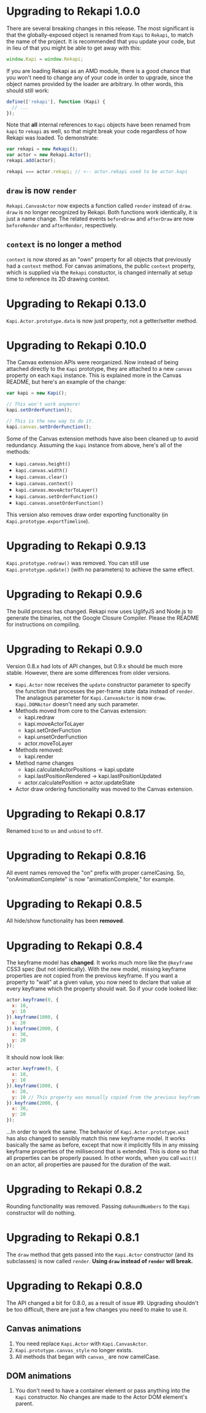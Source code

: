 # Upgrading to Rekapi 1.0.0

There are several breaking changes in this release.  The most significant is that the globally-exposed object is renamed from `Kapi` to `Rekapi`, to match the name of the project.  It is recommended that you update your code, but in lieu of that you might be able to get away with this:

````javascript
window.Kapi = window.Rekapi;
````

If you are loading Rekapi as an AMD module, there is a good chance that you won't need to change any of your code in order to upgrade, since the object names provided by the loader are arbitrary.  In other words, this should still work:

````javascript
define(['rekapi'], function (Kapi) {
  // ...
});
````

Note that __all__ internal references to `Kapi` objects have been renamed from `kapi` to `rekapi` as well, so that might break your code regardless of how Rekapi was loaded.  To demonstrate:

````javascript
var rekapi = new Rekapi();
var actor = new Rekapi.Actor();
rekapi.add(actor);

rekapi === actor.rekapi; // <-- actor.rekapi used to be actor.kapi
````

## `draw` is now `render`

`Rekapi.CanvasActor` now expects a function called `render` instead of `draw`.  `draw` is no longer recognized by Rekapi.  Both functions work identically, it is just a name change.  The related events `beforeDraw` and `afterDraw` are now `beforeRender` and `afterRender`, respectively.

## `context` is no longer a method

`context` is now stored as an "own" property for all objects that previously had a `context` method.  For canvas animations, the public `context` property, which is supplied via the `Rekapi` constuctor, is changed internally at setup time to reference its 2D drawing context.

# Upgrading to Rekapi 0.13.0

`Kapi.Actor.prototype.data` is now just property, not a getter/setter method.

# Upgrading to Rekapi 0.10.0

The Canvas extension APIs were reorganized.  Now instead of being attached
directly to the `Kapi` prototype, they are attached to a new `canvas` property
on each `Kapi` instance.  This is explained more in the Canvas README, but
here's an example of the change:

````javascript
var kapi = new Kapi();

// This won't work anymore!
kapi.setOrderFunction();

// This is the new way to do it.
kapi.canvas.setOrderFunction();
````

Some of the Canvas extension methods have also been cleaned up to avoid
redundancy.  Assuming the `kapi` instance from above, here's all of the
methods:

  * `kapi.canvas.height()`
  * `kapi.canvas.width()`
  * `kapi.canvas.clear()`
  * `kapi.canvas.context()`
  * `kapi.canvas.moveActorToLayer()`
  * `kapi.canvas.setOrderFunction()`
  * `kapi.canvas.unsetOrderFunction()`

This version also removes draw order exporting functionality (in
`Kapi.prototype.exportTimeline`).

# Upgrading to Rekapi 0.9.13

`Kapi.prototype.redraw()` was removed.  You can still use
`Kapi.prototype.update()` (with no parameters) to achieve the same effect.

# Upgrading to Rekapi 0.9.6

The build process has changed.  Rekapi now uses UglifyJS and Node.js to
generate the binaries, not the Google Closure Compiler.  Please the README for
instructions on compiling.

# Upgrading to Rekapi 0.9.0

Version 0.8.x had lots of API changes, but 0.9.x should be much more stable.
However, there are some differences from older versions.

  * `Kapi.Actor` now receives the `update` constructor parameter to specify the
  function that processes the per-frame state data instead of `render`.  The
  analagous parameter for `Kapi.CanvasActor` is now `draw`.  `Kapi.DOMActor`
  doesn't need any such parameter.
  * Methods moved from core to the Canvas extension:
    * kapi.redraw
    * kapi.moveActorToLayer
    * kapi.setOrderFunction
    * kapi.unsetOrderFunction
    * actor.moveToLayer
  * Methods removed:
    * kapi.render
  * Method name changes
    * kapi.calculateActorPositions -> kapi.update
    * kapi.lastPositionRendered -> kapi.lastPositionUpdated
    * actor.calculatePosition -> actor.updateState
  * Actor draw ordering functionality was moved to the Canvas extension.

# Upgrading to Rekapi 0.8.17

Renamed `bind` to `on` and `unbind` to `off`.

# Upgrading to Rekapi 0.8.16

All event names removed the "on" prefix with proper camelCasing.  So,
"onAnimationComplete" is now "animationComplete," for example.

# Upgrading to Rekapi 0.8.5

All hide/show functionality has been __removed__.

# Upgrading to Rekapi 0.8.4

The keyframe model has __changed__.  It works much more like the `@keyframe`
CSS3 spec (but not identically).  With the new model, missing keyframe
properties are not copied from the previous keyframe.  If you want a
property to "wait" at a given value, you now need to declare that value at
every keyframe which the property should wait. So if your code looked like:

````javascript
actor.keyframe(0, {
  x: 10,
  y: 10
}).keyframe(1000, {
  x: 20
}).keyframe(2000, {
  x: 30,
  y: 20
});
````

It should now look like:

````javascript
actor.keyframe(0, {
  x: 10,
  y: 10
}).keyframe(1000, {
  x: 20,
  y: 10 // This property was manually copied from the previous keyframe!
}).keyframe(2000, {
  x: 30,
  y: 20
});
````

...In order to work the same.  The behavior of `Kapi.Actor.prototype.wait` has
also changed to sensibly match this new keyframe model.  It works basically the
same as before, except that now it implicitly fills in any missing keyframe
properties of the millisecond that is extended.  This is done so that all
properties can be properly paused.  In other words, when you call `wait()` on
an actor, all properties are paused for the duration of the wait.

# Upgrading to Rekapi 0.8.2

Rounding functionality was removed.  Passing `doRoundNumbers` to the `Kapi`
constructor will do nothing.

# Upgrading to Rekapi 0.8.1

The `draw` method that gets passed into the `Kapi.Actor` constructor (and its
subclasses) is now called `render`.  __Using `draw` instead of `render` will
break.__

# Upgrading to Rekapi 0.8.0

The API changed a bit for 0.8.0, as a result of issue #9.  Upgrading shouldn't
be too difficult, there are just a few changes you need to make to use it.

## Canvas animations

  1.  You need replace `Kapi.Actor` with `Kapi.CanvasActor`.
  2.  `Kapi.prototype.canvas_style` no longer exists.
  3.  All methods that began with `canvas_` are now camelCase.

## DOM animations

  1.  You don't need to have a container element or pass anything into the
  `Kapi` constructor.  No changes are made to the Actor DOM element's parent.

